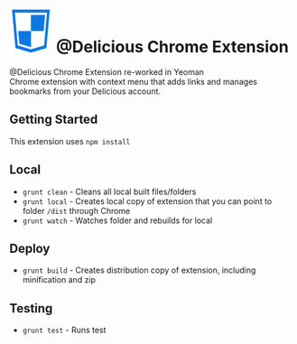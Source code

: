 ![icon](app/images/icon-38@2x.png) @Delicious Chrome Extension
===

@Delicious Chrome Extension re-worked in Yeoman  
Chrome extension with context menu that adds links and manages bookmarks from your Delicious account.

## Getting Started
This extension uses `npm install`


## Local
* `grunt clean` - Cleans all local built files/folders
* `grunt local` - Creates local copy of extension that you can point to folder `/dist` through Chrome
* `grunt watch` - Watches folder and rebuilds for local


## Deploy

* `grunt build` - Creates distribution copy of extension, including minification and zip

## Testing
* `grunt test` - Runs test
